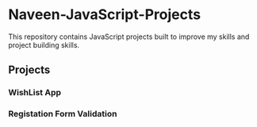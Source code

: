 # Naveen-JavaScript-Projects
This repository contains JavaScript projects built to improve my skills and project building skills.
## Projects 
### WishList App
### Registation Form Validation
